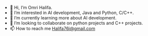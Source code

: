 - 👋 Hi, I’m Omri Halifa.
- 👀 I’m interested in AI development, Java and Python, C/C++.
- 🌱 I’m currently learning more about AI development.
- 💞️ I’m looking to collaborate on python projects and C++ projects.
- 📫 How to reach me Halifa76i@gmail.com

